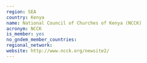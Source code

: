 ```yaml
---
region: SEA
country: Kenya
name: National Council of Churches of Kenya (NCCK) 
acronym: NCCK
is_member: yes
no_gndem_member_countries: 
regional_network: 
website: http://www.ncck.org/newsite2/
---
```

